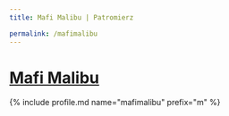 ```yaml
---
title: Mafi Malibu | Patromierz

permalink: /mafimalibu
---
```


# [Mafi Malibu](https://patronite.pl/mafimalibu)

{% include profile.md name="mafimalibu" prefix="m" %}
